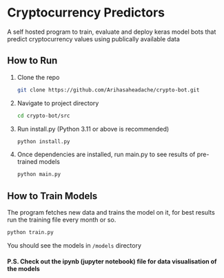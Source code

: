 # Cryptocurrency Predictors

A self hosted program to train, evaluate and deploy keras model bots that predict cryptocurrency values using publically available data

## How to Run

1. Clone the repo
   ```bash
   git clone https://github.com/Arihasaheadache/crypto-bot.git
   ```
2. Navigate to project directory
   ```bash
   cd crypto-bot/src
   ```
3. Run install.py (Python 3.11 or above is recommended)
   ```python
   python install.py
   ```
4. Once dependencies are installed, run main.py to see results of pre-trained models
   ```python
   python main.py
   ```

## How to Train Models

The program fetches new data and trains the model on it, for best results run the training file every month or so. 

```python
python train.py
```
You should see the models in `/models` directory

#### P.S. Check out the ipynb (jupyter notebook) file for data visualisation of the models
